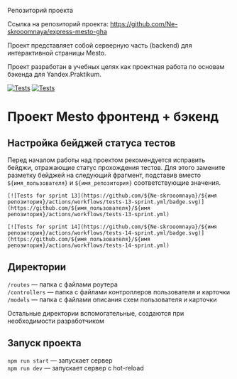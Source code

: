 Репозиторий проекта

Ссылка на репозиторий проекта: https://github.com/Ne-skrooomnaya/express-mesto-gha

Проект представляет собой серверную часть (backend) для интерактивной страницы Mesto.

Проект разработан в учебных целях как проектная работа по основам бэкенда для Yandex.Praktikum.


[![Tests](https://github.com/Ne-skrooomnaya/express-mesto-gha/actions/workflows/tests-13-sprint.yml/badge.svg)](https://github.com/Ne-skrooomnaya/express-mesto-gha/actions/workflows/tests-13-sprint.yml) 
[![Tests](https://github.com/Ne-skrooomnaya/express-mesto-gha/actions/workflows/tests-14-sprint.yml/badge.svg)](https://github.com/Ne-skrooomnaya/express-mesto-gha/actions/workflows/tests-14-sprint.yml)
# Проект Mesto фронтенд + бэкенд

## Настройка бейджей статуса тестов
Перед началом работы над проектом рекомендуется исправить бейджи, отражающие статус прохождения тестов.
Для этого замените разметку бейджей на следующий фрагмент, подставив вместо `${имя_пользователя}` и `${имя_репозитория}` соответствующие значения.

```
[![Tests for sprint 13](https://github.com/${Ne-skrooomnaya}/${имя репозитория}/actions/workflows/tests-13-sprint.yml/badge.svg)](https://github.com/${имя_пользователя}/${имя репозитория}/actions/workflows/tests-13-sprint.yml) 

[![Tests for sprint 14](https://github.com/${Ne-skrooomnaya}/${имя репозитория}/actions/workflows/tests-14-sprint.yml/badge.svg)](https://github.com/${имя_пользователя}/${имя репозитория}/actions/workflows/tests-14-sprint.yml)
```
## Директории

`/routes` — папка с файлами роутера  
`/controllers` — папка с файлами контроллеров пользователя и карточки   
`/models` — папка с файлами описания схем пользователя и карточки  
  
Остальные директории вспомогательные, создаются при необходимости разработчиком

## Запуск проекта

`npm run start` — запускает сервер   
`npm run dev` — запускает сервер с hot-reload
